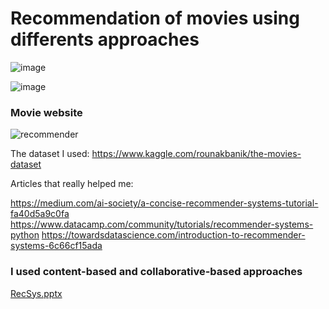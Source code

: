 
# Recommendation of movies using differents approaches

![image](https://user-images.githubusercontent.com/72447589/115842322-fd8fd200-a41d-11eb-8926-fd83620a332e.png)

![image](https://user-images.githubusercontent.com/72447589/115844124-d4704100-a41f-11eb-97cd-659236108e06.png)


### Movie website 

![recommender](https://user-images.githubusercontent.com/72447589/117451660-1383b380-af43-11eb-9e96-252c950b189b.gif)


The dataset I used: https://www.kaggle.com/rounakbanik/the-movies-dataset

Articles that really helped me:

https://medium.com/ai-society/a-concise-recommender-systems-tutorial-fa40d5a9c0fa 
https://www.datacamp.com/community/tutorials/recommender-systems-python 
https://towardsdatascience.com/introduction-to-recommender-systems-6c66cf15ada

### I used content-based and collaborative-based approaches

[RecSys.pptx](https://github.com/JustineBrgn/movies_recommendation/files/6363766/RecSys.pptx)
